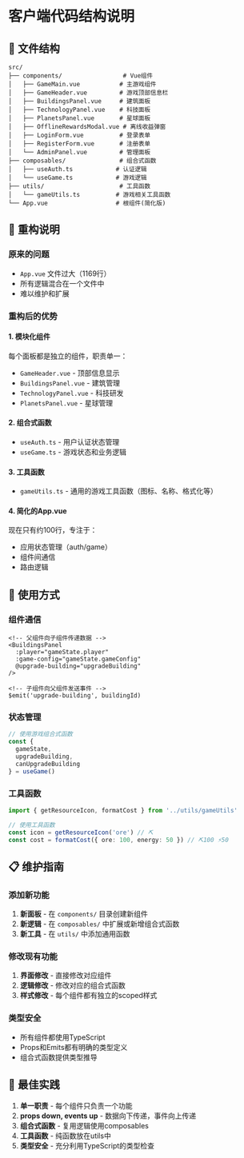 # 客户端代码结构说明

## 📁 文件结构

```
src/
├── components/                 # Vue组件
│   ├── GameMain.vue           # 主游戏组件
│   ├── GameHeader.vue         # 游戏顶部信息栏
│   ├── BuildingsPanel.vue     # 建筑面板
│   ├── TechnologyPanel.vue    # 科技面板
│   ├── PlanetsPanel.vue       # 星球面板
│   ├── OfflineRewardsModal.vue # 离线收益弹窗
│   ├── LoginForm.vue          # 登录表单
│   ├── RegisterForm.vue       # 注册表单
│   └── AdminPanel.vue         # 管理面板
├── composables/               # 组合式函数
│   ├── useAuth.ts            # 认证逻辑
│   └── useGame.ts            # 游戏逻辑
├── utils/                     # 工具函数
│   └── gameUtils.ts          # 游戏相关工具函数
└── App.vue                   # 根组件(简化版)
```

## 🔧 重构说明

### 原来的问题
- `App.vue` 文件过大（1169行）
- 所有逻辑混合在一个文件中
- 难以维护和扩展

### 重构后的优势

#### 1. **模块化组件**
每个面板都是独立的组件，职责单一：
- `GameHeader.vue` - 顶部信息显示
- `BuildingsPanel.vue` - 建筑管理
- `TechnologyPanel.vue` - 科技研发
- `PlanetsPanel.vue` - 星球管理

#### 2. **组合式函数**
- `useAuth.ts` - 用户认证状态管理
- `useGame.ts` - 游戏状态和业务逻辑

#### 3. **工具函数**
- `gameUtils.ts` - 通用的游戏工具函数（图标、名称、格式化等）

#### 4. **简化的App.vue**
现在只有约100行，专注于：
- 应用状态管理（auth/game）
- 组件间通信
- 路由逻辑

## 🚀 使用方式

### 组件通信
```vue
<!-- 父组件向子组件传递数据 -->
<BuildingsPanel
  :player="gameState.player"
  :game-config="gameState.gameConfig"
  @upgrade-building="upgradeBuilding"
/>

<!-- 子组件向父组件发送事件 -->
$emit('upgrade-building', buildingId)
```

### 状态管理
```typescript
// 使用游戏组合式函数
const {
  gameState,
  upgradeBuilding,
  canUpgradeBuilding
} = useGame()
```

### 工具函数
```typescript
import { getResourceIcon, formatCost } from '../utils/gameUtils'

// 使用工具函数
const icon = getResourceIcon('ore') // ⛏️
const cost = formatCost({ ore: 100, energy: 50 }) // ⛏️100 ⚡50
```

## 📋 维护指南

### 添加新功能
1. **新面板** - 在 `components/` 目录创建新组件
2. **新逻辑** - 在 `composables/` 中扩展或新增组合式函数
3. **新工具** - 在 `utils/` 中添加通用函数

### 修改现有功能
1. **界面修改** - 直接修改对应组件
2. **逻辑修改** - 修改对应的组合式函数
3. **样式修改** - 每个组件都有独立的scoped样式

### 类型安全
- 所有组件都使用TypeScript
- Props和Emits都有明确的类型定义
- 组合式函数提供类型推导

## 🎯 最佳实践

1. **单一职责** - 每个组件只负责一个功能
2. **props down, events up** - 数据向下传递，事件向上传递
3. **组合式函数** - 复用逻辑使用composables
4. **工具函数** - 纯函数放在utils中
5. **类型安全** - 充分利用TypeScript的类型检查 